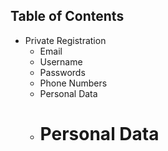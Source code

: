 

## Table of Contents

- Private Registration
    - <i class="hgi-stroke hgi-mail-at-sign-01"></i> Email
    - <i class="hgi-stroke hgi-user-status"></i> Username
    - <i class="hgi-stroke hgi-lock-key"></i> Passwords
    - <i class="hgi-stroke hgi-signal-medium-01"></i> Phone Numbers
    - <i class="hgi-stroke hgi-database-import"></i> Personal Data
    - # <i class="hgi-stroke hgi-database-import"></i> Personal Data